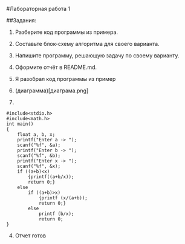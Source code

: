 #Лабораторная работа 1

##Задания:

1. Разберите код программы из примера.
2. Составьте блок-схему алгоритма для своего варианта.
3.  Напишите программу, решающую задачу по своему варианту.
4. Оформите отчёт в README.md. 


1. Я разобрал код программы из пример
2. (диаграмма)[диаграма.png]
3.
```
#include<stdio.h>
#include<math.h>
int main()
{
    float a, b, x;
    printf("Enter a -> ");
    scanf("%f", &a);
    printf("Enter b -> ");
    scanf("%f", &b);
    printf("Enter x -> ");
    scanf("%f", &x);
    if ((a+b)<x)
        {printf((a+b/x));
        return 0;}
    else
        if ((a+b)>x)
            {printf (x/(a+b));
            return 0;}
        else
            printf (b/x);
            return 0;
}
```
4. Отчет готов



